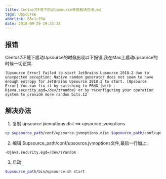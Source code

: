 ```yaml
---
title: Centos7环境下启动Upsource失败解决办法.md
tags: Upsource
abbrlink: 66c1c154
date: 2018-09-29 19:33:33
---
```


## 报错
Centos7环境下启动Upsource的时候出现以下报错,我在Mac上启动upsource的时候一切正常.

```
[Upsource Error] Failed to start JetBrains Upsource 2018.2 due to unexpected exception: Native random generator does not seem to have enough entropy for JetBrains Upsource 2018.2 to start. [Upsource Error] You can fix it by switching to PRNG (with -Djava.security.egd=/dev/zrandom) or by reconfiguring your operation system to provide more random bits.12
```

## 解决办法
1. 复制 upsource.jvmoptions.dist ==> upsource.jvmoptions

```bash
cp $upsource_path/conf/upsource.jvmoptions.dist $upsource_path/conf/upsource.jvmoptions
```

2. 编辑 $upsource_path/conf/upsource.jvmoptions文件,最后一行加上:

```
-Djava.security.egd=/dev/zrandom
```

3.  启动

```bash
$upsource_path/bin/upsource.sh start
```

